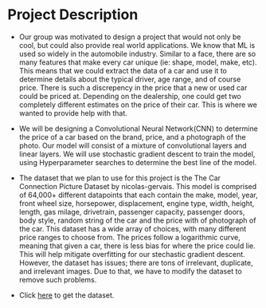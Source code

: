 # Project Description

 - Our group was motivated to design a project that would not only be cool, but could also provide real world applications. We know that ML is used so widely in the automobile industry. Similar to a face, there are so many features that make every car unique (ie: shape, model, make, etc). This means that we could extract the data of a car and use it to determine details about the typical driver, age range, and of course price. There is such a discrepency in the price that a new or used car could be priced at. Depending on the dealership, one could get two completely different estimates on the price of their car. This is where we wanted to provide help with that. 

 - We will be designing a Convolutional Neural Network(CNN) to determine the price of a car based on the brand, price, and a photograph of the photo. Our model will consist of a mixture of convolutional layers and linear layers. We will use stochastic gradient descent to train the model, using Hyperparameter searches to determine the best line of the model. 

 - The dataset that we plan to use for this project is the The Car Connection Picture Dataset by nicolas-gervais. This model is comprised of 64,000+ different datapoints that each contain the make, model, year, front wheel size, horsepower, displacement, engine type, width, height, length, gas milage, drivetrain, passenger capacity, passenger doors, body style, random string of the car and the price with of photograph of the car. This dataset has a wide array of choices, with many different price ranges to choose from. The prices follow a logarithmic curve, meaning that given a car, there is less bias for where the price could lie. This will help mitigate overfitting for our stechastic gradient descent. However, the dataset has issues; there are tons of irrelevant, duplicate, and irrelevant images. Due to that, we have to modify the dataset to remove such problems. 

 - Click [here](https://github.com/nicolas-gervais/predicting-car-price-from-scraped-data/tree/master/picture-scraper) to get the dataset.
 
 
